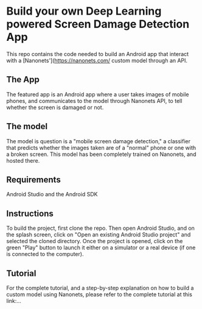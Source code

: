 # Build your own Deep Learning powered Screen Damage Detection App
This repo contains the code needed to build an Android app that interact with a [Nanonets'](https://nanonets.com/ custom model through an API.

## The App
The featured app is an Android app where a user takes images of mobile phones, and communicates to the model through Nanonets API, to tell whether the screen is damaged or not.

## The model
The model is question is a "mobile screen damage detection," a classifier that predicts whether the images taken are of a "normal" phone or one with a broken screen.
This model has been completely trained on Nanonets, and hosted there.

## Requirements
Android Studio and the Android SDK

## Instructions
To build the project, first clone the repo. Then open Android Studio, and on the splash screen, click on  "Open an existing Android Studio project" and selected the cloned directory.
Once the project is opened, click on the green "Play" button to launch it either on a simulator or a real device (if one is connected to the computer).

## Tutorial
For the complete tutorial, and a step-by-step explanation on how to build a custom model using Nanonets, please refer to the complete tutorial at this link:... 
